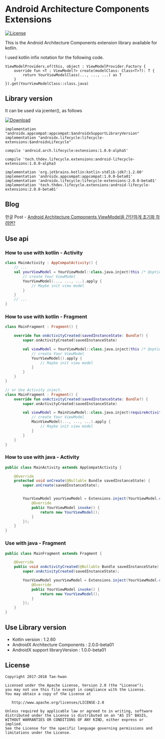 # Android Architecture Components Extensions
[![License](https://img.shields.io/hexpm/l/plug.svg)]()


This is the Android Architecture Components extension library available for kotlin.

I used kotlin infix notation for the following code.

```
ViewModelProviders.of(this, object : ViewModelProvider.Factory {
    override fun <T : ViewModel?> create(modelClass: Class<T>?): T {
        return YourViewModelClass(..., ..., ...) as T
    }
}).get(YourViewModelClass::class.java)
```


## Library version

It can be used via jcenter(), as follows

[ ![Download](https://api.bintray.com/packages/taehwandev/thdev.tech/lifecycle-extensions/images/download.svg) ](https://bintray.com/taehwandev/thdev.tech/lifecycle-extensions/_latestVersion)

```
implementation "androidx.appcompat:appcompat:$androidxSupportLibraryVersion"
implementation "androidx.lifecycle:lifecycle-extensions:$androidxLifecycle"

compile 'android.arch.lifecycle:extensions:1.0.0-alpha5'

compile 'tech.thdev.lifecycle.extensions:android-lifecycle-extensions:1.0.0-alpha3

implementation 'org.jetbrains.kotlin:kotlin-stdlib-jdk7:1.2.60'
implementation 'androidx.appcompat:appcompat:1.0.0-beta01'
implementation 'androidx.lifecycle:lifecycle-extensions:2.0.0-beta01'
implementation 'tech.thdev.lifecycle.extensions:android-lifecycle-extensions:2.0.0-beta01'
```


## Blog

한글 Post - [Android Architecture Components ViewModel을 간단하게 초기화 하려면?](http://thdev.tech/androiddev/2017/07/25/Android-Architecture-Components-ViewModel-Inject.html)



## Use api

### How to use with kotlin - Activity

```kotlin
class MainActivity : AppCompatActivity() {
    // ...
    val yourViewModel = YourViewModel::class.java.inject(this /* @option , customKey = "custom key" */) {
        // create Your ViewModel
        YourViewModel(..., ..., ...).apply {
            // Maybe init view model
        }
    }
    // ...
}
```

### How to use with kotlin - Fragment

```kotlin
class MainFragment : Fragment() {

    override fun onActivityCreated(savedInstanceState: Bundle?) {
        super.onActivityCreated(savedInstanceState)

        val viewModel = YourViewModel::class.java.inject(this /* @option , customKey = "custom key" */) {
            // create Your ViewModel
            YourViewModel().apply {
                // Maybe init view model
            }
        }
    }
}

// or Use Activity inject.
class MainFragment : Fragment() {
    override fun onActivityCreated(savedInstanceState: Bundle?) {
        super.onActivityCreated(savedInstanceState)

        val viewModel = MainViewModel::class.java.inject(requireActivity() /* @option , customKey = "custom key" */) {
            // create Your ViewModel
            MainViewModel(..., ..., ...).apply {
                // Maybe init view model
            }
        }
    }
}
```

### How to use with java - Activity

```java
public class MainActivity extends AppCompatActivity {

    @Override
    protected void onCreate(@Nullable Bundle savedInstanceState) {
        super.onCreate(savedInstanceState);


        YourViewModel yourViewModel = Extensions.inject(YourViewModel.class, this /* @option , customKey = "custom key" */, new Function0<YourViewModel>() {
            @Override
            public YourViewModel invoke() {
                return new YourViewModel();
            }
        });
    }
}
```

### Use with java - Fragment

```java
public class MainFragment extends Fragment {

    @Override
    public void onActivityCreated(@Nullable Bundle savedInstanceState) {
        super.onActivityCreated(savedInstanceState);

        YourViewModel yourViewModel = Extensions.inject(YourViewModel.class, requireActivity() /* @option , customKey = "custom key" */, new Function0<YourViewModel>() {
            @Override
            public YourViewModel invoke() {
                return new YourViewModel();
            }
        });
    }
}
```


## Use Library version

- Kotlin version : 1.2.60
- AndroidX Architecture Components : 2.0.0-beta01
- AndroidX support libraryVersion : 1.0.0-beta01


## License

```
Copyright 2017-2018 Tae-hwan

Licensed under the Apache License, Version 2.0 (the "License");
you may not use this file except in compliance with the License.
You may obtain a copy of the License at

   http://www.apache.org/licenses/LICENSE-2.0

Unless required by applicable law or agreed to in writing, software
distributed under the License is distributed on an "AS IS" BASIS,
WITHOUT WARRANTIES OR CONDITIONS OF ANY KIND, either express or implied.
See the License for the specific language governing permissions and
limitations under the License.
```

